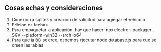
Cosas echas y consideraciones
--
1. Conexion a sqlite3 y creacion de solicitud para agregar el vehiculo
2. Edicion de fechas 
3. Para empaquetar la aplicación, hay que hacer: 
        npx electron-packager . SGV --platform=win32 --arch=x64
4. Para que la BD se cree, debemos ejecutar node database.js para que se creen las tablas
